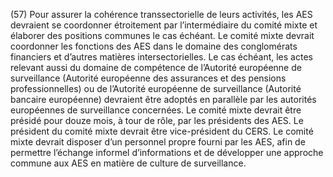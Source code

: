 (57) Pour assurer la cohérence transsectorielle de leurs activités, les AES devraient se coordonner étroitement par l’intermédiaire du comité mixte et élaborer des positions communes le cas échéant. Le comité mixte devrait coordonner les fonctions des AES dans le domaine des conglomérats financiers et d’autres matières intersectorielles. Le cas échéant, les actes relevant aussi du domaine de compétence de l’Autorité européenne de surveillance (Autorité européenne des assurances et des pensions professionnelles) ou de l’Autorité européenne de surveillance (Autorité bancaire européenne) devraient être adoptés en parallèle par les autorités européennes de surveillance concernées. Le comité mixte devrait être présidé pour douze mois, à tour de rôle, par les présidents des AES. Le président du comité mixte devrait être vice-président du CERS. Le comité mixte devrait disposer d’un personnel propre fourni par les AES, afin de permettre l’échange informel d’informations et de développer une approche commune aux AES en matière de culture de surveillance.
